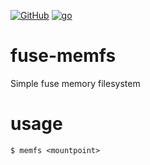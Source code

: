 [![GitHub](https://img.shields.io/badge/GitHub-joknarf%2Ffuse--memfs-black?logo=github)](https://github.com/joknarf/fuse-memfs)
[![go](https://img.shields.io/badge/lang-Go%20-blue.svg)]()

# fuse-memfs

Simple fuse memory filesystem

# usage

```
$ memfs <mountpoint>
```
